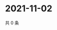 # 2021-11-02

共 0 条

<!-- BEGIN WEIBO -->
<!-- 最后更新时间 Tue Nov 02 2021 12:11:04 GMT+0800 (China Standard Time) -->

<!-- END WEIBO -->
